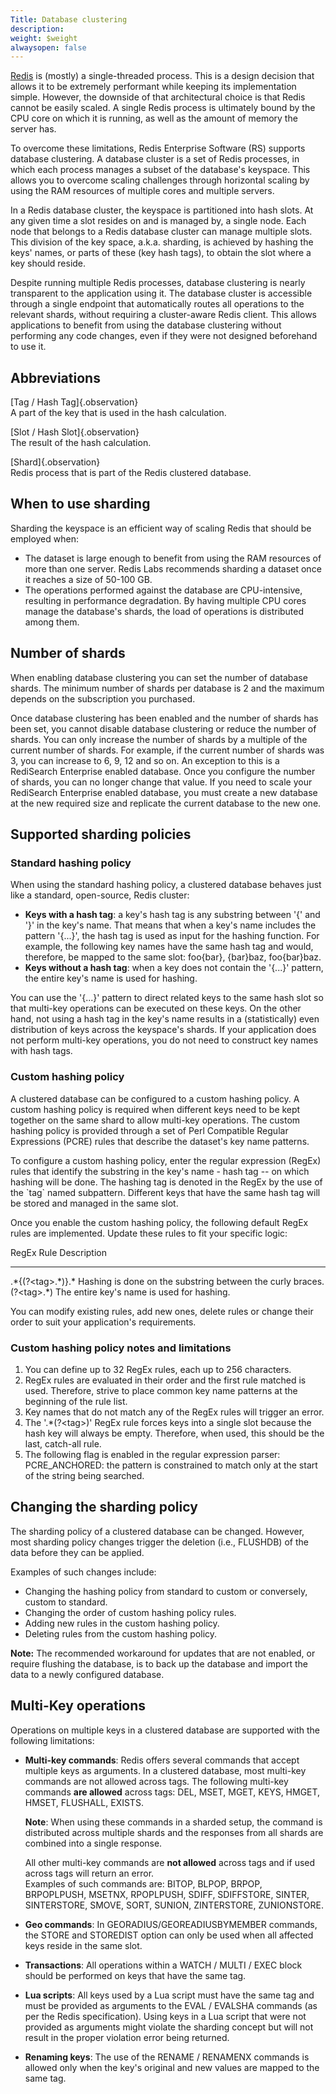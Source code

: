 ```yaml
---
Title: Database clustering
description: 
weight: $weight
alwaysopen: false
---
```

[Redis](https://redislabs.com/redis-features/redis) is (mostly) a
single-threaded process. This is a design decision that allows it to be
extremely performant while keeping its implementation simple. However,
the downside of that architectural choice is that Redis cannot be easily
scaled. A single Redis process is ultimately bound by the CPU core on
which it is running, as well as the amount of memory the server has.

To overcome these limitations, Redis Enterprise Software (RS) supports
database clustering. A database cluster is a set of Redis processes, in
which each process manages a subset of the database's keyspace. This
allows you to overcome scaling challenges through horizontal scaling by
using the RAM resources of multiple cores and multiple servers.

In a Redis database cluster, the keyspace is partitioned into hash
slots. At any given time a slot resides on and is managed by, a single
node. Each node that belongs to a Redis database cluster can manage
multiple slots. This division of the key space, a.k.a. sharding, is
achieved by hashing the keys' names, or parts of these (key hash tags),
to obtain the slot where a key should reside.

Despite running multiple Redis processes, database clustering is nearly
transparent to the application using it. The database cluster is
accessible through a single endpoint that automatically routes all
operations to the relevant shards, without requiring a cluster-aware
Redis client. This allows applications to benefit from using the
database clustering without performing any code changes, even if they
were not designed beforehand to use it.

Abbreviations
-------------

[Tag / Hash Tag]{.observation}\
A part of the key that is used in the hash calculation.

[Slot / Hash Slot]{.observation}\
The result of the hash calculation.

[Shard]{.observation}\
Redis process that is part of the Redis clustered database.

When to use sharding
--------------------

Sharding the keyspace is an efficient way of scaling Redis that should
be employed when:

-   The dataset is large enough to benefit from using the RAM resources
    of more than one server. Redis Labs recommends sharding a dataset
    once it reaches a size of 50-100 GB.
-   The operations performed against the database are CPU-intensive,
    resulting in performance degradation. By having multiple CPU cores
    manage the database's shards, the load of operations is distributed
    among them.

Number of shards
----------------

When enabling database clustering you can set the number of database
shards. The minimum number of shards per database is 2 and the maximum
depends on the subscription you purchased.

Once database clustering has been enabled and the number of shards has
been set, you cannot disable database clustering or reduce the number of
shards. You can only increase the number of shards by a multiple of the
current number of shards. For example, if the current number of shards
was 3, you can increase to 6, 9, 12 and so on. An exception to this is a
RediSearch Enterprise enabled database. Once you configure the number of
shards, you can no longer change that value. If you need to scale your
RediSearch Enterprise enabled database, you must create a new database
at the new required size and replicate the current database to the new
one.

Supported sharding policies
---------------------------

### Standard hashing policy

When using the standard hashing policy, a clustered database behaves
just like a standard, open-source, Redis cluster:

-   **Keys with a hash tag**: a key's hash tag is any substring between
    '{' and '}' in the key's name. That means that when a key's name
    includes the pattern '{...}', the hash tag is used as input for the
    hashing function. For example, the following key names have the same
    hash tag and would, therefore, be mapped to the same slot: foo{bar},
    {bar}baz, foo{bar}baz.
-   **Keys without a hash tag**: when a key does not contain the '{...}'
    pattern, the entire key's name is used for hashing.

You can use the '{...}' pattern to direct related keys to the same hash
slot so that multi-key operations can be executed on these keys. On the
other hand, not using a hash tag in the key's name results in a
(statistically) even distribution of keys across the keyspace's shards.
If your application does not perform multi-key operations, you do not
need to construct key names with hash tags.

### Custom hashing policy

A clustered database can be configured to a custom hashing policy. A
custom hashing policy is required when different keys need to be kept
together on the same shard to allow multi-key operations. The custom
hashing policy is provided through a set of Perl Compatible Regular
Expressions (PCRE) rules that describe the dataset's key name patterns.

To configure a custom hashing policy, enter the regular expression
(RegEx) rules that identify the substring in the key's name - hash tag
-- on which hashing will be done. The hashing tag is denoted in the
RegEx by the use of the \`tag\` named subpattern. Different keys that
have the same hash tag will be stored and managed in the same slot.

Once you enable the custom hashing policy, the following default RegEx
rules are implemented. Update these rules to fit your specific logic:

  RegEx Rule              Description
  ----------------------- ------------------------------------------------------------
  .\*{(?\<tag\>.\*)}.\*   Hashing is done on the substring between the curly braces.
  (?\<tag\>.\*)           The entire key's name is used for hashing.

You can modify existing rules, add new ones, delete rules or change
their order to suit your application's requirements.

### Custom hashing policy notes and limitations

1.  You can define up to 32 RegEx rules, each up to 256 characters.
2.  RegEx rules are evaluated in their order and the first rule matched
    is used. Therefore, strive to place common key name patterns at the
    beginning of the rule list.
3.  Key names that do not match any of the RegEx rules will trigger an
    error.
4.  The '.\*(?\<tag\>)' RegEx rule forces keys into a single slot
    because the hash key will always be empty. Therefore, when used,
    this should be the last, catch-all rule.
5.  The following flag is enabled in the regular expression parser:\
    PCRE\_ANCHORED: the pattern is constrained to match only at the
    start of the string being searched.

Changing the sharding policy
----------------------------

The sharding policy of a clustered database can be changed. However,
most sharding policy changes trigger the deletion (i.e., FLUSHDB) of the
data before they can be applied.

Examples of such changes include:

-   Changing the hashing policy from standard to custom or conversely,
    custom to standard.
-   Changing the order of custom hashing policy rules.
-   Adding new rules in the custom hashing policy.
-   Deleting rules from the custom hashing policy.

**Note:** The recommended workaround for updates that are not enabled,
or require flushing the database, is to back up the database and import
the data to a newly configured database.

Multi-Key operations
--------------------

Operations on multiple keys in a clustered database are supported with
the following limitations:

-   **Multi-key commands**: Redis offers several commands that accept
    multiple keys as arguments. In a clustered database, most multi-key
    commands are not allowed across tags. The following multi-key
    commands **are allowed** across tags: DEL, MSET, MGET, KEYS, HMGET,
    HMSET, FLUSHALL, EXISTS.

    **Note**: When using these commands in a sharded setup, the command
    is distributed across multiple shards and the responses from all
    shards are combined into a single response.

    All other multi-key commands are **not allowed** across tags and if
    used across tags will return an error.\
    Examples of such commands are: BITOP, BLPOP, BRPOP, BRPOPLPUSH,
    MSETNX, RPOPLPUSH, SDIFF, SDIFFSTORE, SINTER, SINTERSTORE, SMOVE,
    SORT, SUNION, ZINTERSTORE, ZUNIONSTORE.

-   **Geo commands**: In GEORADIUS/GEOREADIUSBYMEMBER commands, the
    STORE and STOREDIST option can only be used when all affected keys
    reside in the same slot.
-   **Transactions**: All operations within a WATCH / MULTI / EXEC block
    should be performed on keys that have the same tag.
-   **Lua scripts**: All keys used by a Lua script must have the same
    tag and must be provided as arguments to the EVAL / EVALSHA commands
    (as per the Redis specification). Using keys in a Lua script that
    were not provided as arguments might violate the sharding concept
    but will not result in the proper violation error being returned.
-   **Renaming keys**: The use of the RENAME / RENAMENX commands is
    allowed only when the key's original and new values are mapped to
    the same tag.
